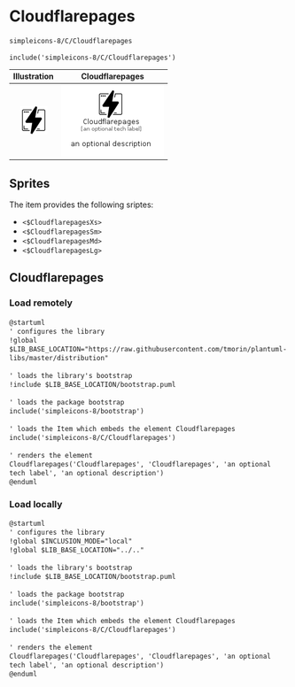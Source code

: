 # Cloudflarepages


```text
simpleicons-8/C/Cloudflarepages
```

```text
include('simpleicons-8/C/Cloudflarepages')
```



| Illustration | Cloudflarepages |
| :---: | :---: |
| ![illustration for Illustration](../../simpleicons-8/C/Cloudflarepages.png) | ![illustration for Cloudflarepages](../../simpleicons-8/C/Cloudflarepages.Local.png) |



## Sprites
The item provides the following sriptes:

- `<$CloudflarepagesXs>`
- `<$CloudflarepagesSm>`
- `<$CloudflarepagesMd>`
- `<$CloudflarepagesLg>`





## Cloudflarepages

### Load remotely
```plantuml
@startuml
' configures the library
!global $LIB_BASE_LOCATION="https://raw.githubusercontent.com/tmorin/plantuml-libs/master/distribution"

' loads the library's bootstrap
!include $LIB_BASE_LOCATION/bootstrap.puml

' loads the package bootstrap
include('simpleicons-8/bootstrap')

' loads the Item which embeds the element Cloudflarepages
include('simpleicons-8/C/Cloudflarepages')

' renders the element
Cloudflarepages('Cloudflarepages', 'Cloudflarepages', 'an optional tech label', 'an optional description')
@enduml
```

### Load locally
```plantuml
@startuml
' configures the library
!global $INCLUSION_MODE="local"
!global $LIB_BASE_LOCATION="../.."

' loads the library's bootstrap
!include $LIB_BASE_LOCATION/bootstrap.puml

' loads the package bootstrap
include('simpleicons-8/bootstrap')

' loads the Item which embeds the element Cloudflarepages
include('simpleicons-8/C/Cloudflarepages')

' renders the element
Cloudflarepages('Cloudflarepages', 'Cloudflarepages', 'an optional tech label', 'an optional description')
@enduml
```


